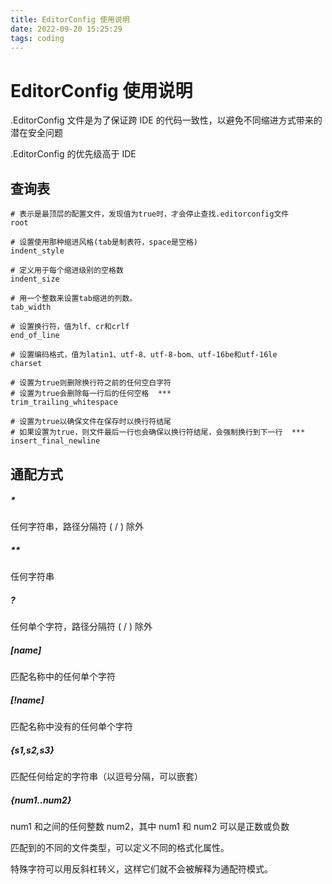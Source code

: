 ```yaml
---
title: EditorConfig 使用说明
date: 2022-09-20 15:25:29
tags: coding
---
```


# EditorConfig 使用说明

.EditorConfig 文件是为了保证跨 IDE 的代码一致性，以避免不同缩进方式带来的潜在安全问题

.EditorConfig 的优先级高于 IDE



## 查询表

```
# 表示是最顶层的配置文件，发现值为true时，才会停止查找.editorconfig文件
root
 
# 设置使用那种缩进风格(tab是制表符，space是空格)
indent_style
 
# 定义用于每个缩进级别的空格数
indent_size
 
# 用一个整数来设置tab缩进的列数。
tab_width
 
# 设置换行符，值为lf、cr和crlf
end_of_line
 
# 设置编码格式，值为latin1、utf-8、utf-8-bom、utf-16be和utf-16le
charset
 
# 设置为true则删除换行符之前的任何空白字符
# 设置为true会删除每一行后的任何空格  ***
trim_trailing_whitespace
 
# 设置为true以确保文件在保存时以换行符结尾
# 如果设置为true，则文件最后一行也会确保以换行符结尾，会强制换行到下一行  ***
insert_final_newline
```

## 通配方式

##### *

任何字符串，路径分隔符 (  / ) 除外

##### **	

任何字符串

##### ?	

任何单个字符，路径分隔符  ( / ) 除外

##### [name]	

匹配名称中的任何单个字符

##### [!name]	

匹配名称中没有的任何单个字符

##### {s1,s2,s3}	

匹配任何给定的字符串（以逗号分隔，可以嵌套）

##### {num1..num2}	

num1 和之间的任何整数 num2，其中 num1 和 num2 可以是正数或负数



匹配到的不同的文件类型，可以定义不同的格式化属性。

特殊字符可以用反斜杠转义，这样它们就不会被解释为通配符模式。